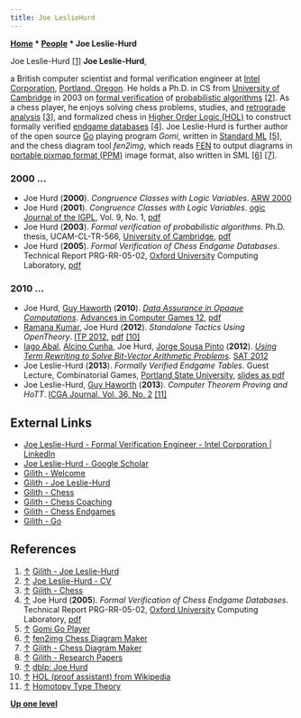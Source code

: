 ```yaml
---
title: Joe LeslieHurd
---
```

**[Home](Home "Home") \* [People](People "People") \* Joe Leslie-Hurd**



 [](http://www.gilith.com/about/) Joe Leslie-Hurd <a id="cite-note-1" href="#cite-ref-1">[1]</a> 
**Joe Leslie-Hurd**,  

a British computer scientist and formal verification engineer at [Intel Corporation](Intel "Intel"), [Portland, Oregon](https://en.wikipedia.org/wiki/Portland,_Oregon). He holds a Ph.D. in CS from [University of Cambridge](https://en.wikipedia.org/wiki/University_of_Cambridge) 
in 2003 on [formal verification](https://en.wikipedia.org/wiki/Formal_verification) of [probabilistic algorithms](https://en.wikipedia.org/wiki/Randomized_algorithm) <a id="cite-note-2" href="#cite-ref-2">[2]</a>.
As a chess player, he enjoys solving chess problems, studies, and [retrograde analysis](Retrograde_Analysis "Retrograde Analysis") <a id="cite-note-3" href="#cite-ref-3">[3]</a>, 
and formalized chess in [Higher Order Logic (HOL)](https://en.wikipedia.org/wiki/Higher-order_logic) to construct formally verified [endgame databases](Endgame_Tablebases "Endgame Tablebases") <a id="cite-note-4" href="#cite-ref-4">[4]</a>. 
Joe Leslie-Hurd is further author of the open source [Go](Go "Go") playing program *Gomi*, written in [Standard ML](https://en.wikipedia.org/wiki/Standard_ML)
 <a id="cite-note-5" href="#cite-ref-5">[5]</a>, and the chess diagram tool *fen2img*, which reads [FEN](Forsyth-Edwards_Notation "Forsyth-Edwards Notation") to output diagrams in [portable pixmap format (PPM)](https://en.wikipedia.org/wiki/Netpbm_format) image format, also written in SML 
<a id="cite-note-6" href="#cite-ref-6">[6]</a> <a id="cite-note-7" href="#cite-ref-7">[7]</a>. 



### 2000 ...


* Joe Hurd (**2000**). *Congruence Classes with Logic Variables*. [ARW 2000](https://dblp.uni-trier.de/db/conf/arw/arw2000.html#Hurd00)
* Joe Hurd (**2001**). *Congruence Classes with Logic Variables*. [ogic Journal of the IGPL](https://academic.oup.com/jigpal), Vol. 9, No. 1, [pdf](http://www.gilith.com/papers/congruence.pdf)
* Joe Hurd (**2003**). *Formal verification of probabilistic algorithms*. Ph.D. thesis, UCAM-CL-TR-566, [University of Cambridge](https://en.wikipedia.org/wiki/University_of_Cambridge), [pdf](https://www.cl.cam.ac.uk/techreports/UCAM-CL-TR-566.pdf)
* Joe Hurd (**2005**). *Formal Verification of Chess Endgame Databases*. Technical Report PRG-RR-05-02, [Oxford University](http://de.wikipedia.org/wiki/University_of_Oxford) Computing Laboratory, [pdf](http://www.gilith.com/research/papers/chess.pdf)


### 2010 ...


* Joe Hurd, [Guy Haworth](Guy_Haworth "Guy Haworth") (**2010**). *[Data Assurance in Opaque Computations](https://link.springer.com/chapter/10.1007/978-3-642-12993-3_20)*. [Advances in Computer Games 12](Advances_in_Computer_Games_12 "Advances in Computer Games 12"), [pdf](http://www.gilith.com/research/papers/egt.pdf)
* [Ramana Kumar](https://scholar.google.co.uk/citations?user=OyX1-qYAAAAJ&hl=en), Joe Hurd (**2012**). *Standalone Tactics Using OpenTheory*. [ITP 2012](https://dblp.uni-trier.de/db/conf/itp/itp2012.html), [pdf](http://www.gilith.com/research/papers/cloud.pdf) <a id="cite-note-10" href="#cite-ref-10">[10]</a>
* [Iago Abal](https://scholar.google.es/citations?user=ZHdqNg0AAAAJ&hl=en), [Alcino Cunha](https://alcinocunha.github.io/), Joe Hurd, [Jorge Sousa Pinto](https://scholar.google.com/citations?user=45QPIOIAAAAJ&hl=en) (**2012**). *[Using Term Rewriting to Solve Bit-Vector Arithmetic Problems](https://link.springer.com/chapter/10.1007/978-3-642-31612-8_51)*. [SAT 2012](https://dblp.uni-trier.de/db/conf/sat/sat2012.html#AbalCHP12)
* Joe Leslie-Hurd (**2013**). *Formally Verified Endgame Tables*. Guest Lecture, Combinatorial Games, [Portland State University](https://en.wikipedia.org/wiki/Portland_State_University), [slides as pdf](http://www.gilith.com/research/talks/psu2013.pdf)
* Joe Leslie-Hurd, [Guy Haworth](Guy_Haworth "Guy Haworth") (**2013**). *Computer Theorem Proving and HoTT*. [ICGA Journal, Vol. 36, No. 2](ICGA_Journal#36_2 "ICGA Journal") <a id="cite-note-11" href="#cite-ref-11">[11]</a>


## External Links


* [Joe Leslie-Hurd - Formal Verification Engineer - Intel Corporation | LinkedIn](https://www.linkedin.com/in/joelesliehurd)
* [‪Joe Leslie-Hurd‬ - ‪Google Scholar‬](https://scholar.google.com/citations?user=iGScUhoAAAAJ&hl=en)
* [Gilith - Welcome](http://www.gilith.com/)
* [Gilith - Joe Leslie-Hurd](http://www.gilith.com/about/)
* [Gilith - Chess](http://www.gilith.com/chess/)
* [Gilith - Chess Coaching](http://www.gilith.com/chess/coaching/)
* [Gilith - Chess Endgames](http://www.gilith.com/chess/endgames/)
* [Gilith - Go](http://www.gilith.com/go/)


## References


1. <a id="cite-ref-1" href="#cite-note-1">↑</a> [Gilith - Joe Leslie-Hurd](http://www.gilith.com/about/)
2. <a id="cite-ref-2" href="#cite-note-2">↑</a> [Joe Leslie-Hurd - CV](http://www.gilith.com/about/cv.html)
3. <a id="cite-ref-3" href="#cite-note-3">↑</a> [Gilith - Chess](http://www.gilith.com/chess/)
4. <a id="cite-ref-4" href="#cite-note-4">↑</a> Joe Hurd (**2005**). *Formal Verification of Chess Endgame Databases*. Technical Report PRG-RR-05-02, [Oxford University](http://de.wikipedia.org/wiki/University_of_Oxford) Computing Laboratory, [pdf](http://www.gilith.com/research/papers/chess.pdf)
5. <a id="cite-ref-5" href="#cite-note-5">↑</a> [Gomi Go Player](http://www.gilith.com/software/gomi/)
6. <a id="cite-ref-6" href="#cite-note-6">↑</a> [fen2img Chess Diagram Maker](http://www.gilith.com/software/fen2img/)
7. <a id="cite-ref-7" href="#cite-note-7">↑</a> [Gilith - Chess Diagram Maker](http://www.gilith.com/chess/diagrams/)
8. <a id="cite-ref-8" href="#cite-note-8">↑</a> [Gilith - Research Papers](http://www.gilith.com/research/papers/)
9. <a id="cite-ref-9" href="#cite-note-9">↑</a> [dblp: Joe Hurd](https://dblp.uni-trier.de/pid/29/4239.html)
10. <a id="cite-ref-10" href="#cite-note-10">↑</a> [HOL (proof assistant) from Wikipedia](https://en.wikipedia.org/wiki/HOL_%28proof_assistant%29)
11. <a id="cite-ref-11" href="#cite-note-11">↑</a> [Homotopy Type Theory](https://homotopytypetheory.org/)

**[Up one level](People "People")**







 
